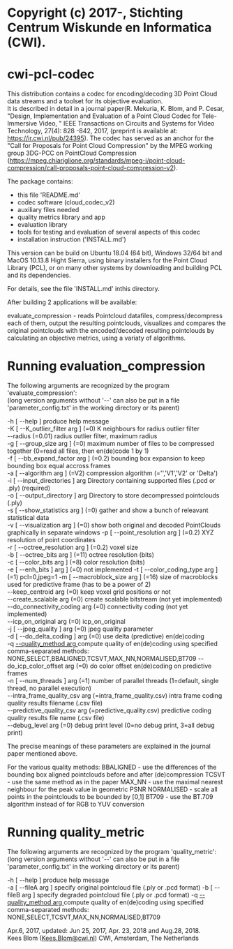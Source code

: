 # Copyright (c) 2017-, Stichting Centrum Wiskunde en Informatica (CWI).

cwi-pcl-codec
=============

This distribution contains a codec for encoding/decoding 3D Point Cloud data streams
and a toolset for its objective evaluation.   
It is described in detail in a journal paper(R. Mekuria, K. Blom, and P. Cesar,
"Design, Implementation and Evaluation of a Point Cloud Codec for Tele-Immersive Video,
" IEEE Transactions on Circuits and Systems for Video Technology, 27(4): 828 -842, 2017,
(preprint is available at: https://ir.cwi.nl/pub/24395).
The codec has served as an anchor for the "Call for Proposals for Point Cloud Compression"
by  the MPEG working group 3DG-PCC on PointCloud Compression
(https://mpeg.chiariglione.org/standards/mpeg-i/point-cloud-compression/call-proposals-point-cloud-compression-v2).

The package contains:

* this file 'README.md'
* codec software (cloud_codec_v2)
* auxiliary files needed 
* quality metrics library and app
* evaluation library
* tools for testing and evaluation of several aspects of this codec
* installation instruction ('INSTALL.md')

This version can be build on  Ubuntu 18.04 (64 bit), Windows 32/64 bit and MacOS 10.13.8 Hight Sierra,
using binary installers for the Point Cloud Library (PCL), or on many other systems by downloading
and building PCL and its dependencies.

For details, see the file 'INSTALL.md' inthis directory.

After building 2 applications will be available:

evaluate_compression - reads Pointcloud datafiles, compress/decompress each of them, output the resulting pointclouds,
		     visualizes and compares the original pointclouds with the encoded/decoded resulting pointclouds
		     by calculating an objective metrics, using a variaty of algorithms.

Running evaluation_compression
==============================

The following arguments are recognized by the program 'evaluate_compression':  
(long version arguments without '--' can also be put in a file 'parameter_config.txt' in the working directory or its parent)

  -h [ --help ]                         produce help message  
  -K [ --K_outlier_filter arg ] (=0)    K neighbours for radius outlier filter   
  --radius (=0.01)                      radius outlier filter, maximum radius  
  -g [ --group_size arg ] (=0)          maximum number of files to be compressed together (0=read all files, then en(de)code 1 by 1)  
  -f [ --bb_expand_factor arg ] (=0.2)  bounding box expansion to keep bounding box equal accross frames  
  -a [ --algorithm  arg ] (=V2)         compression algorithm (='','V1','V2' or 'Delta')  
  -i [ --input_directories ] arg        Directory containing supported files (.pcd or .ply) (required)  
  -o [ --output_directory ] arg         Directory to store decompressed pointclouds (.ply)  
  -s [ --show_statistics arg ] (=0)     gather and show a bunch of releavant statistical data  
  -v [ --visualization arg ] (=0)       show both original and decoded PointClouds graphically in separate windows
  -p [ --point_resolution arg ] (=0.2)  XYZ resolution of point coordinates  
  -r [ --octree_resolution arg ] (=0.2) voxel size  
  -b [ --octree_bits arg ] (=11)        octree resolution (bits)  
  -c [ --color_bits arg ] (=8)          color resolution (bits)  
  -e [ --enh_bits ] arg ] (=0)          not implemented
  -t [ --color_coding_type arg ] (=1)   pcl=0,jpeg=1 
  -m [ --macroblock_size arg ] (=16)    size of macroblocks used for predictive frame (has to be a power of 2)  
  --keep_centroid  arg (=0)             keep voxel grid positions or not  
  --create_scalable arg (=0)            create scalable bitstream (not yet implemented)  
  --do_connectivity_coding arg (=0)     connectivity coding (not yet implemented)  
  --icp_on_original arg (=0)            icp_on_original  
  -j [ --jpeg_quality ] arg (=0)        jpeg quality parameter  
  -d [ --do_delta_coding ] arg (=0)     use delta (predictive) en(de)coding  
  -q [ --quality_method arg ](="NONE")  compute quality of en(de)coding using specified comma-separated methods:
       			    		NONE,SELECT,BBALIGNED,TCSVT,MAX_NN,NORMALISED,BT709
  --do_icp_color_offset arg (=0)        do color offset en(de)coding on predictive frames  
  -n [ --num_threads ] arg (=1)         number of parallel threads (1=default, single  thread, no parallel execution)  
  --intra_frame_quality_csv arg (=intra_frame_quality.csv) intra frame coding quality results filename (.csv file)  
  --predictive_quality_csv arg (=predictive_quality.csv) predictive coding quality results file name (.csv file)  
  --debug_level arg (=0)                debug print level (0=no debug print, 3=all debug print)  

The precise meanings of these parameters are explained in the journal paper mentioned above.

For the various quality methods:
BBALIGNED	- use the differences of the bounding box aligned pointclouds before and after (de)compression
TCSVT           - use the same method as in the paper
MAX_NN          - use the maximal nearest neighbour for the peak value in geometric PSNR
NORMALISED      - scale all points in the pointclouds to be bounded by [0,1]
BT709           - use the BT.709 algorithm instead of for RGB to YUV conversion


Running quality_metric
======================

The following arguments are recognized by the program 'quality_metric':  
(long version arguments without '--' can also be put in a file 'parameter_config.txt' in the working directory or its parent)


  -h [ --help ]                         produce help message  
  -a [ --fileA arg ]                    specify original pointcloud file (.ply or .pcd format)
  -b [ --fileB arg ]                    specify degraded pointcloud file (.ply or .pcd format)
  -q [ --quality_method arg ](="NONE")  compute quality of en(de)coding using specified comma-separated methods:
       			    		NONE,SELECT,TCSVT,MAX_NN,NORMALISED,BT709


Apr.6, 2017, updated: Jun 25, 2017, Apr. 23, 2018 and Aug.28, 2018.   
Kees Blom (Kees.Blom@cwi.nl) CWI, Amsterdam, The Netherlands


